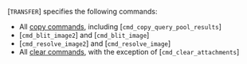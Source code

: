[`TRANSFER`] specifies the following commands:
 - All [copy commands](https://www.khronos.org/registry/vulkan/specs/1.3-extensions/html/vkspec.html#copies), including [`cmd_copy_query_pool_results`]
 - [`cmd_blit_image2`] and [`cmd_blit_image`]
 - [`cmd_resolve_image2`] and [`cmd_resolve_image`]
 - All [clear commands](https://www.khronos.org/registry/vulkan/specs/1.3-extensions/html/vkspec.html#clears), with the exception of [`cmd_clear_attachments`]